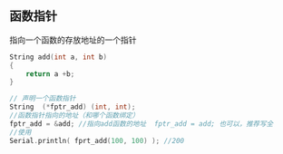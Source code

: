 ## 函数指针

指向一个函数的存放地址的一个指针

```c++
String add(int a, int b)
{
    return a +b;
}

// 声明一个函数指针
String  (*fptr_add) (int, int);
//函数指针指向的地址（和哪个函数绑定）
fptr_add = &add; //指向add函数的地址  fptr_add = add; 也可以，推荐写全
//使用
Serial.println( fprt_add(100, 100) ); //200
```

